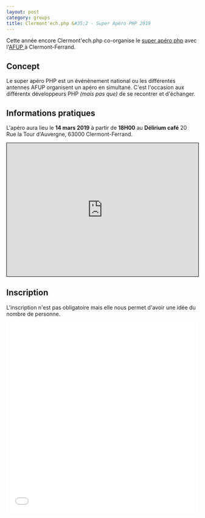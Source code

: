 ```yaml
---
layout: post
category: groups
title: Clermont'ech.php &#35;2 - Super Apéro PHP 2019
---
```


Cette année encore Clermont'ech.php co-organise le [super apéro php](https://afup.org/association/super-apero) avec l'[AFUP ](https://afup.org/p/984-qui-sommes-nous) à Clermont-Ferrand.

## Concept

Le super apéro PHP est un événènement national ou les différentes antennes AFUP organisent un apéro en simultané. C'est l'occasion aux différentx développeurs PHP _(mais pas que)_ de se recontrer et d'échanger.

## Informations pratiques

L'apéro aura lieu le **14 mars 2019** à partir de **18H00** au **Délirium café** 20 Rue la Tour d'Auvergne, 63000 Clermont-Ferrand.

<iframe width="100%" height="350" frameborder="0" scrolling="no" marginheight="0" marginwidth="0" src="https://www.openstreetmap.org/export/embed.html?bbox=3.0814343690872197%2C45.77538074379465%2C3.084974884986878%2C45.777075634387295&amp;layer=mapnik&amp;marker=45.77622819553027%2C3.0832046270370483" style="border: 1px solid black"></iframe>

## Inscription

L'inscription n'est pas obligatoire mais elle nous permet d'avoir une idée du nombre de personne.

<iframe src="//eventbrite.fr/tickets-external?eid=58025711465&ref=etckt" frameborder="0" height="500" width="100%" vspace="0" hspace="0" marginheight="5" marginwidth="5" scrolling="auto" allowtransparency="true"></iframe>
